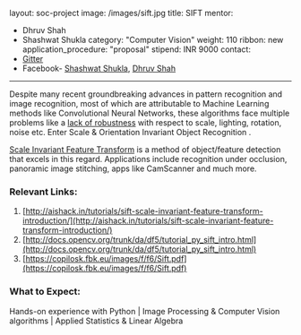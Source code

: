 layout: soc-project
image: /images/sift.jpg
title: SIFT
mentor:
- Dhruv Shah 
- Shashwat Shukla
category: "Computer Vision"
weight: 110
ribbon: new
application_procedure: "proposal"
stipend: INR 9000
contact:
- <a target="_blank" href="https://gitter.im/wncc/SoC_IntelAgents">Gitter</a>
- Facebook- <a target="_blank" href="https://www.facebook.com/shashwat.shukla.5203">Shashwat Shukla</a>, <a target="_blank" href="https://www.facebook.com/dhruv.ilesh">Dhruv Shah</a>
---

Despite many recent groundbreaking advances in pattern recognition and image recognition, most of which are attributable to Machine Learning methods like Convolutional Neural Networks, these algorithms face multiple problems like a [lack of robustness](https://arxiv.org/abs/1412.1897) with respect to scale, lighting, rotation, noise etc. Enter Scale & Orientation Invariant Object Recognition .

<!--break-->

[Scale Invariant Feature Transform](https://www.wikiwand.com/en/Scale-invariant_feature_transform) is a method of object/feature detection that excels in this regard. Applications include recognition under occlusion, panoramic image stitching, apps like CamScanner and much more.

### Relevant Links:
1. [http://aishack.in/tutorials/sift-scale-invariant-feature-transform-introduction/](http://aishack.in/tutorials/sift-scale-invariant-feature-transform-introduction/)
2. [http://docs.opencv.org/trunk/da/df5/tutorial_py_sift_intro.html](http://docs.opencv.org/trunk/da/df5/tutorial_py_sift_intro.html)
3. [https://copilosk.fbk.eu/images/f/f6/Sift.pdf](https://copilosk.fbk.eu/images/f/f6/Sift.pdf)

### What to Expect:
Hands-on experience with Python | Image Processing & Computer Vision algorithms | Applied Statistics & Linear Algebra

